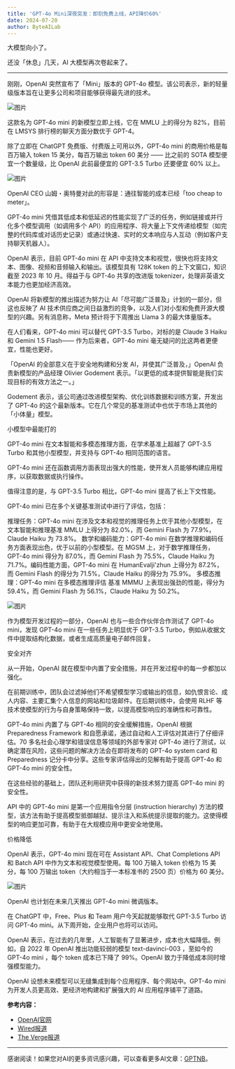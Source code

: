 ```yaml
---
title: 'GPT-4o Mini深夜突发：即刻免费上线，API降价60%'
date: 2024-07-20
author: ByteAILab
---
```


大模型向小了。

还没「休息」几天，AI 大模型再次卷起来了。

---


刚刚，OpenAI 突然宣布了「Mini」版本的 GPT-4o 模型。该公司表示，新的轻量级版本旨在让更多公司和项目能够获得最先进的技术。

![图片](https://mmbiz.qpic.cn/sz_mmbiz_png/KmXPKA19gWibOP0VqIQ6S3Yw1HPcQYhLH54LokU5bLTDSyTDibWZ3t5hYVo1Rsaog44aAwx3yeNW7eW5hwmKiaoXQ/640?wx_fmt=png&amp;from=appmsg)

这款名为 GPT-4o mini 的新模型立即上线，它在 MMLU 上的得分为 82%，目前在 LMSYS 排行榜的聊天方面分数优于 GPT-4。

除了立即在 ChatGPT 免费版、付费版上可用以外，GPT-4o mini 的商用价格是每百万输入 token 15 美分，每百万输出 token 60 美分 —— 比之前的 SOTA 模型便宜一个数量级，比 OpenAI 此前最便宜的 GPT-3.5 Turbo 还要便宜 60% 以上。

![图片](https://mmbiz.qpic.cn/sz_mmbiz_png/KmXPKA19gWibOP0VqIQ6S3Yw1HPcQYhLHaxe5WDWIy28F4v53sSSc5ibEpoibZHoaClHG8HwBbIzjkdjWYK36OxLg/640?wx_fmt=png&amp;from=appmsg)

OpenAI CEO 山姆・奥特曼对此的形容是：通往智能的成本已经「too cheap to meter」。

GPT-4o mini 凭借其低成本和低延迟的性能实现了广泛的任务，例如链接或并行化多个模型调用（如调用多个 API）的应用程序、将大量上下文传递给模型（如完整的代码库或对话历史记录）或通过快速、实时的文本响应与人互动（例如客户支持聊天机器人）。

OpenAI 表示，目前 GPT-4o mini 在 API 中支持文本和视觉，很快也将支持文本、图像、视频和音频输入和输出。该模型具有 128K token 的上下文窗口，知识截至 2023 年 10 月。得益于与 GPT-4o 共享的改进版 tokenizer，处理非英语文本能力也更加经济高效。

OpenAI 将新模型的推出描述为努力让 AI「尽可能广泛普及」计划的一部分，但这也反映了 AI 技术供应商之间日益激烈的竞争，以及人们对小型和免费开源大模型的兴趣。另有消息称，Meta 预计将于下周推出 Llama 3 的最大体量版本。

在人们看来，GPT-4o mini 可以替代 GPT-3.5 Turbo，对标的是 Claude 3 Haiku 和 Gemini 1.5 Flash—— 作为后来者，GPT-4o mini 毫无疑问的比这两者更便宜，性能也更好。

「OpenAI 的全部意义在于安全地构建和分发 AI，并使其广泛普及，」OpenAI 负责新模型的产品经理 Olivier Godement 表示。「以更低的成本提供智能是我们实现目标的有效方法之一。」

Godement 表示，该公司通过改进模型架构、优化训练数据和训练方案，开发出了 GPT-4o 的这个最新版本。它在几个常见的基准测试中也优于市场上其他的「小体量」模型。

小模型中最能打的

GPT-4o mini 在文本智能和多模态推理方面，在学术基准上超越了 GPT-3.5 Turbo 和其他小型模型，并支持与 GPT-4o 相同范围的语言。

GPT-4o mini 还在函数调用方面表现出强大的性能，使开发人员能够构建应用程序，以获取数据或执行操作。

值得注意的是，与 GPT-3.5 Turbo 相比，GPT-4o mini 提高了长上下文性能。

GPT-4o mini 已在多个关键基准测试中进行了评估，包括：

推理任务：GPT-4o mini 在涉及文本和视觉的推理任务上优于其他小型模型，在文本智能和推理基准 MMLU 上得分为 82.0%，而 Gemini Flash 为 77.9%，Claude Haiku 为 73.8%。
数学和编码能力：GPT-4o mini 在数学推理和编码任务方面表现出色，优于以前的小型模型。在 MGSM 上，对于数学推理任务，GPT-4o mini 得分为 87.0%，而 Gemini Flash 为 75.5%，Claude Haiku 为 71.7%。编码性能方面，GPT-4o mini 在 HumanEvalji'zhun 上得分为 87.2%，而 Gemini Flash 的得分为 71.5%，Claude Haiku 的得分为 75.9%。
多模态推理：GPT-4o mini 在多模态推理评估 基准 MMMU 上表现出强劲的性能，得分为 59.4%，而 Gemini Flash 为 56.1%，Claude Haiku 为 50.2%。

![图片](https://mmbiz.qpic.cn/sz_mmbiz_png/KmXPKA19gWibOP0VqIQ6S3Yw1HPcQYhLHJQQmbe6RNHS8I4CibqAoZbWNRvpdAmPicI27WGdvBsK1LxLMGP3UdZRA/640?wx_fmt=png&amp;from=appmsg)

作为模型开发过程的一部分，OpenAI 也与一些合作伙伴合作测试了 GPT-4o mini，发现 GPT-4o mini 在一些任务上明显优于 GPT-3.5 Turbo，例如从收据文件中提取结构化数据，或者生成高质量电子邮件回复。

安全对齐

从一开始，OpenAI 就在模型中内置了安全措施，并在开发过程中的每一步都加以强化。

在前期训练中，团队会过滤掉他们不希望模型学习或输出的信息，如仇恨言论、成人内容、主要汇集个人信息的网站和垃圾邮件。在后期训练中，会使用 RLHF 等技术使模型的行为与自身策略保持一致，以提高模型响应的准确性和可靠性。

GPT-4o mini 内置了与 GPT-4o 相同的安全缓解措施，OpenAI 根据 Preparedness Framework 和自愿承诺，通过自动和人工评估对其进行了仔细评估。70 多名社会心理学和错误信息等领域的外部专家对 GPT-4o 进行了测试，以确定潜在风险，这些问题的解决方法会在即将发布的 GPT-4o system card 和 Preparedness 记分卡中分享。这些专家评估得出的见解有助于提高 GPT-4o 和 GPT-4o mini 的安全性。

在这些经验的基础上，团队还利用研究中获得的新技术努力提高 GPT-4o mini 的安全性。

API 中的 GPT-4o mini 是第一个应用指令分层 (instruction hierarchy) 方法的模型，该方法有助于提高模型抵御越狱、提示注入和系统提示提取的能力。这使得模型的响应更加可靠，有助于在大规模应用中更安全地使用。

价格降低

OpenAI 表示，GPT-4o mini 现在可在 Assistant API、Chat Completions API 和 Batch API 中作为文本和视觉模型使用。每 100 万输入 token 价格为 15 美分，每 100 万输出 token（大约相当于一本标准书的 2500 页）价格为 60 美分。

![图片](https://mmbiz.qpic.cn/sz_mmbiz_png/KmXPKA19gWibOP0VqIQ6S3Yw1HPcQYhLHVSpicAib0NHFRNyIsBicsz4sI7RsSItD56ewX4azpJ3nzyNDreocsKiaBg/640?wx_fmt=png&amp;from=appmsg)

OpenAI 也计划在未来几天推出 GPT-4o mini 微调版本。

在 ChatGPT 中，Free、Plus 和 Team 用户今天起就能够取代 GPT-3.5 Turbo 访问 GPT-4o mini。从下周开始，企业用户也将可以访问。

OpenAI 表示，在过去的几年里，人工智能有了显著进步，成本也大幅降低。例如，自 2022 年 OpenAI 推出功能较弱的模型 text-davinci-003 ，至如今的 GPT-4o mini ，每个 token 成本已下降了 99%。OpenAI 致力于降低成本同时增强模型能力。

OpenAI 设想未来模型可以无缝集成到每个应用程序、每个网站中。GPT-4o mini 为开发人员更高效、更经济地构建和扩展强大的 AI 应用程序铺平了道路。

**参考内容：**
- [OpenAI官网](https://openai.com/index/gpt-4o-mini-advancing-cost-efficient-intelligence/)
- [Wired报道](https://www.wired.com/story/openai-gpt-4o-mini/)
- [The Verge报道](https://www.theverge.com/2024/7/18/24200714/openai-new-cheaper-smarter-model-gpt-4o-mini)
---
感谢阅读！如果您对AI的更多资讯感兴趣，可以查看更多AI文章：[GPTNB](https://gptnb.com)。